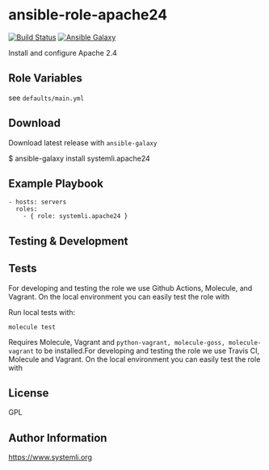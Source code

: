 # ansible-role-apache24

[![Build Status](https://github.com/systemli/ansible-role-apache24/workflows/Integration/badge.svg?branch=master)](https://github.com/systemli/ansible-role-apache24/actions?query=workflow%3AIntegration)
[![Ansible Galaxy](http://img.shields.io/badge/ansible--galaxy-apache24-blue.svg)](https://galaxy.ansible.com/systemli/apache24/)

Install and configure Apache 2.4

## Role Variables

see `defaults/main.yml`

## Download

Download latest release with `ansible-galaxy`

$ ansible-galaxy install systemli.apache24

## Example Playbook

```
- hosts: servers
  roles:
    - { role: systemli.apache24 }
```

Testing & Development
---------------------

Tests
-----

For developing and testing the role we use Github Actions, Molecule, and Vagrant. On the local environment you can easily test the role with

Run local tests with:

```
molecule test
```

Requires Molecule, Vagrant and `python-vagrant, molecule-goss, molecule-vagrant` to be installed.For developing and testing the role we use Travis CI, Molecule and Vagrant. On the local environment you can easily test the role with


## License

GPL

## Author Information

https://www.systemli.org
